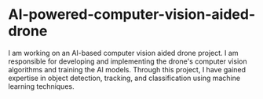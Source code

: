 # AI-powered-computer-vision-aided-drone
I am working on an AI-based computer vision aided drone project. I am responsible for developing and implementing the drone's computer vision algorithms and training the AI models. Through this project, I  have gained expertise in object detection, tracking, and classification using machine learning techniques.
